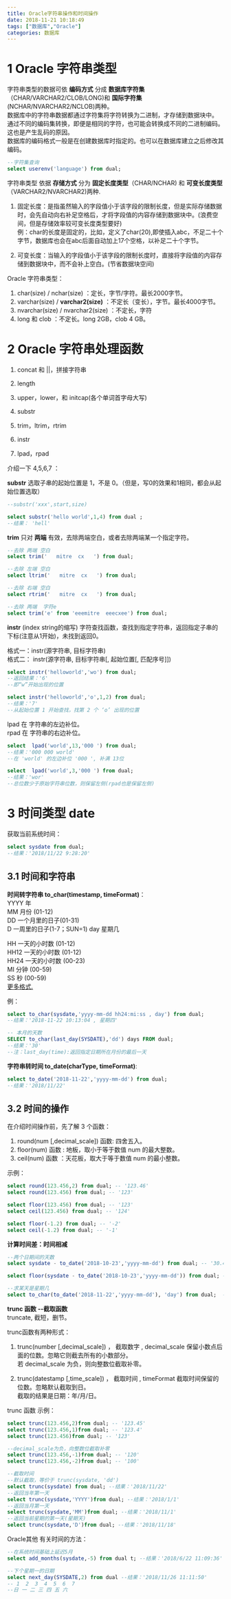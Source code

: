```yaml
---
title: Oracle字符串操作和时间操作
date: 2018-11-21 10:18:49
tags: ["数据库","Oracle"]
categories: 数据库
---
```


# 1 Oracle 字符串类型

字符串类型的数据可依 **编码方式** 分成 **数据库字符集**（CHAR/VARCHAR2/CLOB/LONG)和 **国际字符集**(NCHAR/NVARCHAR2/NCLOB)两种。  
数据库中的字符串数据都通过字符集将字符转换为二进制，才存储到数据块中。  
通过不同的编码集转换，即便是相同的字符，也可能会转换成不同的二进制编码。这也是产生乱码的原因。  
数据库的编码格式一般是在创建数据库时指定的。也可以在数据库建立之后修改其编码。  
```sql
--字符集查询
select userenv('language') from dual;
```

字符串类型 依据 **存储方式** 分为 **固定长度类型**（CHAR/NCHAR) 和 **可变长度类型**（VARCHAR2/NVARCHAR2)两种.

1. 固定长度：是指虽然输入的字段值小于该字段的限制长度，但是实际存储数据时，会先自动向右补足空格后，才将字段值的内容存储到数据块中。(浪费空间，但是存储效率较可变长度类型要好)  
例：char的长度是固定的，比如，定义了char(20),即使插入abc，不足二十个字节，数据库也会在abc后面自动加上17个空格，以补足二十个字节。  

2. 可变长度：当输入的字段值小于该字段的限制长度时，直接将字段值的内容存储到数据块中，而不会补上空白。(节省数据块空间)  


Oracle 字符串类型：    
1. char(size) / nchar(size) ：定长，字节/字符。最长2000字节。  
2. varchar(size) / **varchar2(size)** ：不定长（变长），字节。最长4000字节。  
3. nvarchar(size) / nvarchar2(size) ：不定长，字符  
4. long 和 clob ：不定长。long 2GB，clob 4 GB。  

# 2 Oracle 字符串处理函数

1. concat 和 ||，拼接字符串
2. length
3. upper，lower，和 initcap(各个单词首字母大写)

4. substr
5. trim，ltrim，rtrim
6. instr  
7. lpad，rpad

介绍一下 4,5,6,7 ：  

**substr** 选取子串的起始位置是 1，不是 0。（但是，写0的效果和1相同，都会从起始位置选取）
```sql
--substr('xxx',start,size)

select substr('hello world',1,4) from dual ;
--结果： 'hell'
```


**trim** 只对 **两端** 有效，去除两端空白，或者去除两端某一个指定字符。
```sql
--去除 两端 空白
select trim('   mitre  cx   ') from dual;

--去除 左端 空白
select ltrim('   mitre  cx   ') from dual;

--去除 右端 空白
select rtrim('   mitre  cx   ') from dual;

--去除 两端  字符e
select trim('e' from 'eeemitre  eeecxee') from dual;
```

**instr** (index string的缩写) 字符查找函数，查找到指定字符串，返回指定子串的下标(注意从1开始)，未找到返回0。  

格式一：instr(源字符串, 目标字符串)    
格式二： instr(源字符串, 目标字符串[, 起始位置[, 匹配序号]])  


```sql
select instr('helloworld','wo') from dual;
--返回结果：'6'    
--即“w”开始出现的位置

select instr('helloworld','o',1,2) from dual;
--结果：'7'
--从起始位置 1 开始查找，找第 2 个 ‘o’ 出现的位置
```

lpad 在 字符串的左边补位。  
rpad 在 字符串的右边补位。  
```sql
select  lpad('world',13,'000 ') from dual;  
--结果：'000 000 world'
--在 'world' 的左边补位 '000 ', 补满 13位

select  lpad('world',3,'000 ') from dual;
--结果：'wor'
--总位数少于原始字符串位数，则保留左侧(rpad也是保留左侧)
```

# 3 时间类型 date

获取当前系统时间：  
```sql
select sysdate from dual;
--结果：'2018/11/22 9:28:20'
```
## 3.1 时间和字符串

**时间转字符串 to_char(timestamp, timeFormat)**：   
YYYY	年  
MM	月份 (01-12)  
DD	一个月里的日子(01-31)  
D	一周里的日子(1-7；SUN=1)
day 星期几  

HH	一天的小时数 (01-12)  
HH12	一天的小时数 (01-12)  
HH24	一天的小时数 (00-23)  
MI	分钟 (00-59)  
SS	秒 (00-59)  
[更多格式.](https://www.cnblogs.com/aipan/p/7941917.html)  

例：  
```sql
select to_char(sysdate,'yyyy-mm-dd hh24:mi:ss , day') from dual;
--结果：'2018-11-22 10:13:04 , 星期四'

-- 本月的天数
SELECT to_char(last_day(SYSDATE),'dd') days FROM dual;
--结果：'30'
--注：last_day(time):返回指定日期所在月份的最后一天
```

**字符串转时间 to_date(charType, timeFormat)**:  
```sql
select to_date('2018-11-22','yyyy-mm-dd') from dual;
--结果：'2018/11/22'
```

## 3.2 时间的操作

在介绍时间操作前，先了解 3 个函数：  
1. round(num [,decimal_scale]) 函数: 四舍五入。     
2. floor(num) 函数 : 地板，取小于等于数值 num 的最大整数。  
3. ceil(num) 函数 ：天花板，取大于等于数值 num 的最小整数。  

示例：  
```sql
select round(123.456,2) from dual; -- '123.46'
select round(123.456) from dual; -- '123'

select floor(123.456) from dual; -- '123'
select ceil(123.456) from dual; -- '124'

select floor(-1.2) from dual; -- '-2'
select ceil(-1.2) from dual; -- '-1'
```

**计算时间差：时间相减**   
```sql
--两个日期间的天数
select sysdate - to_date('2018-10-23','yyyy-mm-dd') from dual; -- '30.4204282407407'

select floor(sysdate - to_date('2018-10-23','yyyy-mm-dd')) from dual; -- '30'
```

```sql
--求某天是星期几
select to_char(to_date('2018-11-22','yyyy-mm-dd'), 'day') from dual;  -- '星期四'
```

**trunc 函数 --截取函数**   
truncate, 截短，删节。

trunc函数有两种形式：  

1. trunc(number [,decimal_scale]) ，
截取数字 , decimal_scale 保留小数点后面的位数。忽略它则截去所有的小数部分。  
若 decimal_scale 为负，则向整数位截取补零。

2. trunc(datestamp [,time_scale]) ，
截取时间 , timeFormat 截取时间保留的位数。忽略默认截取到日。  
截取的结果是日期：年/月/日。

trunc 函数 示例：  
```sql
select trunc(123.456,2)from dual; -- '123.45'
select trunc(123.456,1)from dual; -- '123.4'
select trunc(123.456)from dual; -- '123'

--decimal_scale为负，向整数位截取补零
select trunc(123.456,-1)from dual; -- '120'
select trunc(123.456,-2)from dual; -- '100'

--截取时间
--默认截取，等价于 trunc(sysdate, 'dd')
select trunc(sysdate) from dual; --结果：'2018/11/22'
--返回当年第一天
select trunc(sysdate,'YYYY')from dual; --结果：'2018/1/1'
--返回当月第一天
select trunc(sysdate,'MM')from dual; --结果：'2018/11/1'
--返回当前星期的第一天(星期天)
select trunc(sysdate,'D')from dual; --结果：'2018/11/18'
```

Oracle其他 有关时间的方法：  
```sql
--在系统时间基础上延迟5月
select add_months(sysdate,-5) from dual t; --结果：'2018/6/22 11:09:36'

--下个星期一的日期
select next_day(SYSDATE,2) from dual --结果：'2018/11/26 11:11:50'
-- 1  2  3  4  5  6  7
--日 一 二 三 四 五 六
```  
